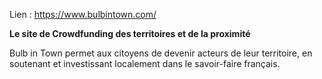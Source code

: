 <!--

---
title: Bulb in Town
description: Bulb in Town permet aux citoyens de devenir acteurs de leur territoire, en soutenant et investissant localement dans le savoir-faire français.
image_url: https://github.com/multibao/contributions/blob/master/media/bulbintown.jpg?raw=true
---

-->


Lien : https://www.bulbintown.com/

**Le site de Crowdfunding des territoires et de la proximité**

Bulb in Town permet aux citoyens de devenir acteurs de leur territoire, en soutenant et investissant localement dans le savoir-faire français.
